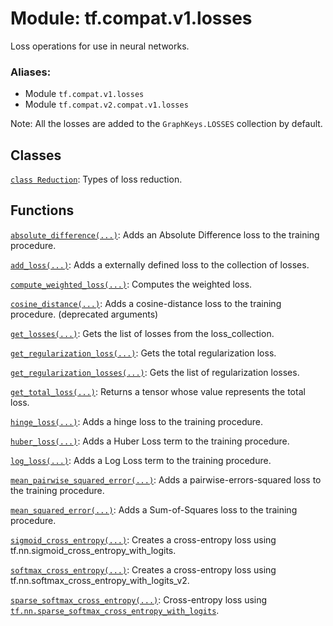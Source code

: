 <div itemscope itemtype="http://developers.google.com/ReferenceObject">
<meta itemprop="name" content="tf.compat.v1.losses" />
<meta itemprop="path" content="Stable" />
</div>

# Module: tf.compat.v1.losses

Loss operations for use in neural networks.

### Aliases:

* Module `tf.compat.v1.losses`
* Module `tf.compat.v2.compat.v1.losses`

<!-- Placeholder for "Used in" -->

Note: All the losses are added to the `GraphKeys.LOSSES` collection by default.

## Classes

[`class Reduction`](../../../tf/losses/Reduction.md): Types of loss reduction.

## Functions

[`absolute_difference(...)`](../../../tf/losses/absolute_difference.md): Adds an Absolute Difference loss to the training procedure.

[`add_loss(...)`](../../../tf/losses/add_loss.md): Adds a externally defined loss to the collection of losses.

[`compute_weighted_loss(...)`](../../../tf/losses/compute_weighted_loss.md): Computes the weighted loss.

[`cosine_distance(...)`](../../../tf/losses/cosine_distance.md): Adds a cosine-distance loss to the training procedure. (deprecated arguments)

[`get_losses(...)`](../../../tf/losses/get_losses.md): Gets the list of losses from the loss_collection.

[`get_regularization_loss(...)`](../../../tf/losses/get_regularization_loss.md): Gets the total regularization loss.

[`get_regularization_losses(...)`](../../../tf/losses/get_regularization_losses.md): Gets the list of regularization losses.

[`get_total_loss(...)`](../../../tf/losses/get_total_loss.md): Returns a tensor whose value represents the total loss.

[`hinge_loss(...)`](../../../tf/losses/hinge_loss.md): Adds a hinge loss to the training procedure.

[`huber_loss(...)`](../../../tf/losses/huber_loss.md): Adds a Huber Loss term to the training procedure.

[`log_loss(...)`](../../../tf/losses/log_loss.md): Adds a Log Loss term to the training procedure.

[`mean_pairwise_squared_error(...)`](../../../tf/losses/mean_pairwise_squared_error.md): Adds a pairwise-errors-squared loss to the training procedure.

[`mean_squared_error(...)`](../../../tf/losses/mean_squared_error.md): Adds a Sum-of-Squares loss to the training procedure.

[`sigmoid_cross_entropy(...)`](../../../tf/losses/sigmoid_cross_entropy.md): Creates a cross-entropy loss using tf.nn.sigmoid_cross_entropy_with_logits.

[`softmax_cross_entropy(...)`](../../../tf/losses/softmax_cross_entropy.md): Creates a cross-entropy loss using tf.nn.softmax_cross_entropy_with_logits_v2.

[`sparse_softmax_cross_entropy(...)`](../../../tf/losses/sparse_softmax_cross_entropy.md): Cross-entropy loss using <a href="../../../tf/nn/sparse_softmax_cross_entropy_with_logits.md"><code>tf.nn.sparse_softmax_cross_entropy_with_logits</code></a>.

